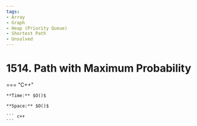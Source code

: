 ```yaml
---
tags:
- Array
- Graph
- Heap (Priority Queue)
- Shortest Path
- Unsolved
---
```



# 1514. Path with Maximum Probability

=== "C++"

    **Time:** $O()$

    **Space:** $O()$

    ``` c++
    ```